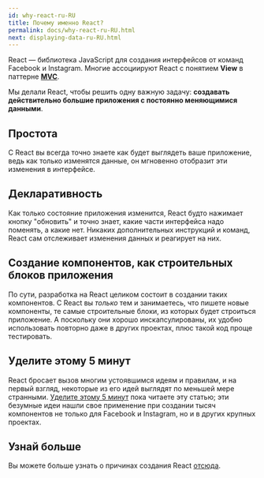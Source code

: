 ```yaml
---
id: why-react-ru-RU
title: Почему именно React?
permalink: docs/why-react-ru-RU.html
next: displaying-data-ru-RU.html
---
```

React — библиотека JavaScript для создания интерфейсов от команд Facebook и Instagram. Многие ассоциируют React с понятием **View** в паттерне **[MVC](https://ru.wikipedia.org/wiki/Model-View-Controller)**.

Мы делали React, чтобы решить одну важную задачу: **создавать действительно большие приложения с постоянно меняющимися данными**.

## Простота

С React вы всегда точно знаете как будет выглядеть ваше приложение, ведь как только изменятся данные, он мгновенно отобразит эти изменения в интерфейсе.

## Декларативность

Как только состояние приложения изменится, React будто нажимает кнопку "обновить" и точно знает, какие части интерфейса надо поменять, а какие нет. Никаких дополнительных инструкций и команд, React сам отслеживает изменения данных и реагирует на них.

## Создание компонентов, как строительных блоков приложения

По сути, разработка на React целиком состоит в создании таких компонентов. С React вы *только* тем и занимаетесь, что пишете новые компоненты, те самые строительные блоки, из которых будет строиться приложение. А поскольку они хорошо инскапсулированы, их удобно использовать повторно даже в других проектах, плюс такой код проще тестировать.

## Уделите этому 5 минут

React бросает вызов многим устоявшимся идеям и правилам, и на первый взгляд, некоторые из его идей выглядят по меньшей мере странными. [Уделите этому 5 минут](https://signalvnoise.com/posts/3124-give-it-five-minutes) пока читаете эту статью; эти безумные идеи нашли свое применение при создании тысяч компонентов не только для Facebook и Instagram, но и в других крупных проектах.

## Узнай больше

Вы можете больше узнать о причинах создания React [отсюда](/react/blog/2013/06/05/why-react.html).

